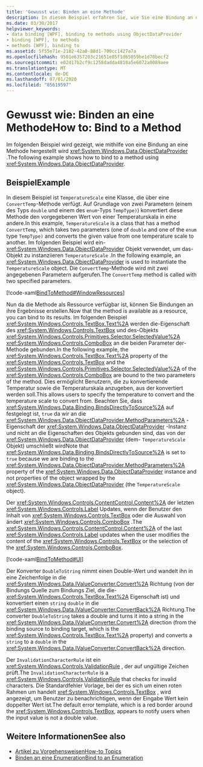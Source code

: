 ```yaml
---
title: 'Gewusst wie: Binden an eine Methode'
description: In diesem Beispiel erfahren Sie, wie Sie eine Bindung an die-Methode eines Objekts in der Windows Presentation Foundation (WPF) durchführen.
ms.date: 03/30/2017
helpviewer_keywords:
- data binding [WPF], binding to methods using ObjectDataProvider
- binding [WPF], to methods
- methods [WPF], binding to
ms.assetid: 5f55e71e-2182-42a0-88d1-700cc1427a7a
ms.openlocfilehash: 9501e6357203c21651e85f1d65059be1d70becf2
ms.sourcegitcommit: e02d17b2cf9c1258dadda4810a5e6072a0089aee
ms.translationtype: MT
ms.contentlocale: de-DE
ms.lasthandoff: 07/01/2020
ms.locfileid: "85619597"
---
```

# <a name="how-to-bind-to-a-method"></a><span data-ttu-id="ab61a-103">Gewusst wie: Binden an eine Methode</span><span class="sxs-lookup"><span data-stu-id="ab61a-103">How to: Bind to a Method</span></span>
<span data-ttu-id="ab61a-104">Im folgenden Beispiel wird gezeigt, wie mithilfe von eine Bindung an eine Methode hergestellt wird <xref:System.Windows.Data.ObjectDataProvider> .</span><span class="sxs-lookup"><span data-stu-id="ab61a-104">The following example shows how to bind to a method using <xref:System.Windows.Data.ObjectDataProvider>.</span></span>  
  
## <a name="example"></a><span data-ttu-id="ab61a-105">Beispiel</span><span class="sxs-lookup"><span data-stu-id="ab61a-105">Example</span></span>  
 <span data-ttu-id="ab61a-106">In diesem Beispiel ist `TemperatureScale` eine Klasse, die über eine `ConvertTemp`-Methode verfügt. Auf Grundlage von zwei Parametern (einem des Typs `double` und einem des `enum`-Typs `TempType)`) konvertiert diese Methode den vorgegebenen Wert von einer Temperaturskala in eine andere.</span><span class="sxs-lookup"><span data-stu-id="ab61a-106">In this example, `TemperatureScale` is a class that has a method `ConvertTemp`, which takes two parameters (one of `double` and one of the `enum` type `TempType)` and converts the given value from one temperature scale to another.</span></span> <span data-ttu-id="ab61a-107">Im folgenden Beispiel wird ein- <xref:System.Windows.Data.ObjectDataProvider> Objekt verwendet, um das-Objekt zu instanziieren `TemperatureScale` .</span><span class="sxs-lookup"><span data-stu-id="ab61a-107">In the following example, an <xref:System.Windows.Data.ObjectDataProvider> is used to instantiate the `TemperatureScale` object.</span></span> <span data-ttu-id="ab61a-108">Die `ConvertTemp`-Methode wird mit zwei angegebenen Parametern aufgerufen.</span><span class="sxs-lookup"><span data-stu-id="ab61a-108">The `ConvertTemp` method is called with two specified parameters.</span></span>  
  
 [!code-xaml[BindToMethod#WindowResources](~/samples/snippets/csharp/VS_Snippets_Wpf/BindToMethod/CS/Window1.xaml#windowresources)]  
  
 <span data-ttu-id="ab61a-109">Nun da die Methode als Ressource verfügbar ist, können Sie Bindungen an ihre Ergebnisse erstellen.</span><span class="sxs-lookup"><span data-stu-id="ab61a-109">Now that the method is available as a resource, you can bind to its results.</span></span> <span data-ttu-id="ab61a-110">Im folgenden Beispiel <xref:System.Windows.Controls.TextBox.Text%2A> werden die-Eigenschaft des <xref:System.Windows.Controls.TextBox> und des-Objekts <xref:System.Windows.Controls.Primitives.Selector.SelectedValue%2A> <xref:System.Windows.Controls.ComboBox> an die beiden Parameter der-Methode gebunden.</span><span class="sxs-lookup"><span data-stu-id="ab61a-110">In the following example, the <xref:System.Windows.Controls.TextBox.Text%2A> property of the <xref:System.Windows.Controls.TextBox> and the <xref:System.Windows.Controls.Primitives.Selector.SelectedValue%2A> of the <xref:System.Windows.Controls.ComboBox> are bound to the two parameters of the method.</span></span> <span data-ttu-id="ab61a-111">Dies ermöglicht Benutzern, die zu konvertierende Temperatur sowie die Temperaturskala anzugeben, aus der konvertiert werden soll.</span><span class="sxs-lookup"><span data-stu-id="ab61a-111">This allows users to specify the temperature to convert and the temperature scale to convert from.</span></span> <span data-ttu-id="ab61a-112">Beachten Sie, dass <xref:System.Windows.Data.Binding.BindsDirectlyToSource%2A> auf festgelegt ist, `true` da wir an die <xref:System.Windows.Data.ObjectDataProvider.MethodParameters%2A> -Eigenschaft der <xref:System.Windows.Data.ObjectDataProvider> -Instanz und nicht an die Eigenschaften des Objekts gebunden sind, das von der <xref:System.Windows.Data.ObjectDataProvider> (dem- `TemperatureScale` Objekt) umschließt wird</span><span class="sxs-lookup"><span data-stu-id="ab61a-112">Note that <xref:System.Windows.Data.Binding.BindsDirectlyToSource%2A> is set to `true` because we are binding to the <xref:System.Windows.Data.ObjectDataProvider.MethodParameters%2A> property of the <xref:System.Windows.Data.ObjectDataProvider> instance and not properties of the object wrapped by the <xref:System.Windows.Data.ObjectDataProvider> (the `TemperatureScale` object).</span></span>  
  
 <span data-ttu-id="ab61a-113">Der <xref:System.Windows.Controls.ContentControl.Content%2A> der letzten <xref:System.Windows.Controls.Label> Updates, wenn der Benutzer den Inhalt von <xref:System.Windows.Controls.TextBox> oder die Auswahl von ändert <xref:System.Windows.Controls.ComboBox> .</span><span class="sxs-lookup"><span data-stu-id="ab61a-113">The <xref:System.Windows.Controls.ContentControl.Content%2A> of the last <xref:System.Windows.Controls.Label> updates when the user modifies the content of the <xref:System.Windows.Controls.TextBox> or the selection of the <xref:System.Windows.Controls.ComboBox>.</span></span>  
  
 [!code-xaml[BindToMethod#UI](~/samples/snippets/csharp/VS_Snippets_Wpf/BindToMethod/CS/Window1.xaml#ui)]  
  
 <span data-ttu-id="ab61a-114">Der Konverter `DoubleToString` nimmt einen Double-Wert und wandelt ihn in eine Zeichenfolge in die <xref:System.Windows.Data.IValueConverter.Convert%2A> Richtung (von der Bindungs Quelle zum Bindungs Ziel, die die- <xref:System.Windows.Controls.TextBox.Text%2A> Eigenschaft ist) und konvertiert einen `string` `double` in die <xref:System.Windows.Data.IValueConverter.ConvertBack%2A> Richtung.</span><span class="sxs-lookup"><span data-stu-id="ab61a-114">The converter `DoubleToString` takes a double and turns it into a string in the <xref:System.Windows.Data.IValueConverter.Convert%2A> direction (from the binding source to binding target, which is the <xref:System.Windows.Controls.TextBox.Text%2A> property) and converts a `string` to a `double` in the <xref:System.Windows.Data.IValueConverter.ConvertBack%2A> direction.</span></span>  
  
 <span data-ttu-id="ab61a-115">Der `InvalidationCharacterRule` ist ein <xref:System.Windows.Controls.ValidationRule> , der auf ungültige Zeichen prüft.</span><span class="sxs-lookup"><span data-stu-id="ab61a-115">The `InvalidationCharacterRule` is a <xref:System.Windows.Controls.ValidationRule> that checks for invalid characters.</span></span> <span data-ttu-id="ab61a-116">Die Standardfehler Vorlage, bei der es sich um einen roten Rahmen um handelt <xref:System.Windows.Controls.TextBox> , wird angezeigt, um Benutzer zu benachrichtigen, wenn der Eingabe Wert kein doppelter Wert ist.</span><span class="sxs-lookup"><span data-stu-id="ab61a-116">The default error template, which is a red border around the <xref:System.Windows.Controls.TextBox>, appears to notify users when the input value is not a double value.</span></span>  
  
## <a name="see-also"></a><span data-ttu-id="ab61a-117">Weitere Informationen</span><span class="sxs-lookup"><span data-stu-id="ab61a-117">See also</span></span>

- [<span data-ttu-id="ab61a-118">Artikel zu Vorgehensweisen</span><span class="sxs-lookup"><span data-stu-id="ab61a-118">How-to Topics</span></span>](data-binding-how-to-topics.md)
- [<span data-ttu-id="ab61a-119">Binden an eine Enumeration</span><span class="sxs-lookup"><span data-stu-id="ab61a-119">Bind to an Enumeration</span></span>](how-to-bind-to-an-enumeration.md)
